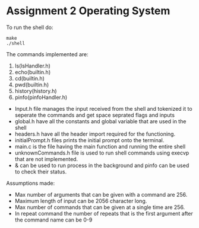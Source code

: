 # Assignment 2 Operating System

To run the shell do:
```
make
./shell
```

The commands implemented are: 

1. ls(lsHandler.h)
2. echo(builtin.h)
3. cd(builtin.h)
4. pwd(builtin.h)
5. history(history.h)
6. pinfo(pinfoHandler.h)

* Input.h file manages the input received from the shell and tokenized it to seperate the commands and get space seprated flags and inputs
* global.h have all the constants and global variable that are used in the shell
* headers.h have all the header import required for the functioning.
* initialPrompt.h files prints the initial prompt onto the terminal.
* main.c is the file having the main function and running the entire shell
* unknownCommands.h file is used to run shell commands using execvp that are not implemented.
* & can be used to run process in the background and pinfo can be used to check their status.


Assumptions made:

* Max number of arguments that can be given with a command are 256.
* Maximum length of input can be 2056 character long.
* Max number of commands that can be given at a single time are 256.
* In repeat command the number of repeats that is the first argument after the command name can be 0-9
